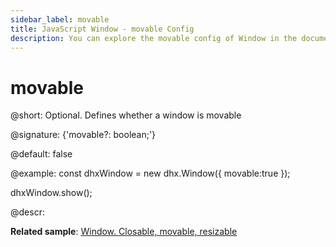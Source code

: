 ```yaml
---
sidebar_label: movable
title: JavaScript Window - movable Config 
description: You can explore the movable config of Window in the documentation of the DHTMLX JavaScript UI library. Browse developer guides and API reference, try out code examples and live demos, and download a free 30-day evaluation version of DHTMLX Suite.
---
```


# movable

@short: Optional. Defines whether a window is movable

@signature: {'movable?: boolean;'}

@default: false

@example:
const dhxWindow = new dhx.Window({
    movable:true
});

dhxWindow.show();

@descr:

**Related sample**: [Window. Closable, movable, resizable](https://snippet.dhtmlx.com/nthbfzfr)

[comment]: # (@related: window/how_to_start.md window/configuration.md#movability)
